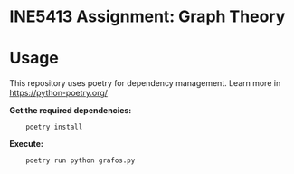 # INE5413 Assignment: Graph Theory

# Usage

This repository uses poetry for dependency management. Learn more in https://python-poetry.org/


<b>Get the required dependencies:</b>

        poetry install

<b>Execute:</b>

        poetry run python grafos.py